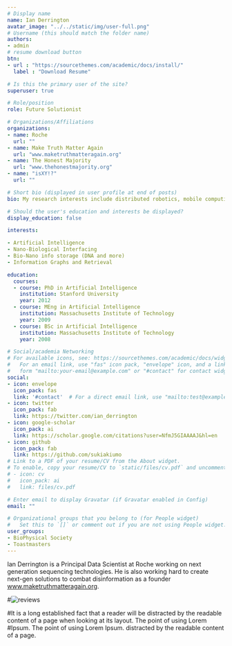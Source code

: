 ```yaml
---
# Display name
name: Ian Derrington
avatar_image: "../../static/img/user-full.png"
# Username (this should match the folder name)
authors:
- admin
# resume download button
btn:
- url : "https://sourcethemes.com/academic/docs/install/"
  label : "Download Resume"

# Is this the primary user of the site?
superuser: true

# Role/position
role: Future Solutionist

# Organizations/Affiliations
organizations:
- name: Roche
  url: ""
- name: Make Truth Matter Again
  url: "www.maketruthmatteragain.org"
- name: The Honest Majority
  url: "www.thehonestmajority.org"
- name: "isXY!?"
  url: ""

# Short bio (displayed in user profile at end of posts)
bio: My research interests include distributed robotics, mobile computing and programmable matter.

# Should the user's education and interests be displayed?
display_education: false

interests:

- Artificial Intelligence
- Nano-Biological Interfacing
- Bio-Nano info storage (DNA and more)
- Information Graphs and Retrieval

education:
  courses:
  - course: PhD in Artificial Intelligence
    institution: Stanford University
    year: 2012
  - course: MEng in Artificial Intelligence
    institution: Massachusetts Institute of Technology
    year: 2009
  - course: BSc in Artificial Intelligence
    institution: Massachusetts Institute of Technology
    year: 2008

# Social/academia Networking
# For available icons, see: https://sourcethemes.com/academic/docs/widgets/#icons
#   For an email link, use "fas" icon pack, "envelope" icon, and a link in the
#   form "mailto:your-email@example.com" or "#contact" for contact widget.
social:
- icon: envelope
  icon_pack: fas
  link: '#contact'  # For a direct email link, use "mailto:test@example.org".
- icon: twitter
  icon_pack: fab
  link: https://twitter.com/ian_derrington
- icon: google-scholar
  icon_pack: ai
  link: https://scholar.google.com/citations?user=NfmJ5GIAAAAJ&hl=en
- icon: github
  icon_pack: fab
  link: https://github.com/sukiakiumo
# Link to a PDF of your resume/CV from the About widget.
# To enable, copy your resume/CV to `static/files/cv.pdf` and uncomment the lines below.  
# - icon: cv
#   icon_pack: ai
#   link: files/cv.pdf

# Enter email to display Gravatar (if Gravatar enabled in Config)
email: ""

# Organizational groups that you belong to (for People widget)
#   Set this to `[]` or comment out if you are not using People widget.  
user_groups:
- BioPhysical Society
- Toastmasters
---
```


Ian Derrington is a Principal Data Scientist at Roche working on next generation sequencing technologies. He is also working hard to create next-gen solutions to combat disinformation as a founder www.maketruthmatteragain.org.

#![reviews](../../../img/certifacates.jpg)

#It is a long established fact that a reader will be distracted by the readable content of a page when looking at its layout. The point of using Lorem #Ipsum. The point of using Lorem Ipsum. distracted by the readable content of a page.
